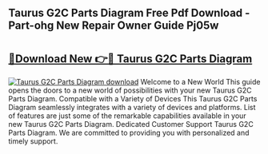## Taurus G2C Parts Diagram Free Pdf Download - Part-ohg New Repair Owner Guide Pj05w

# <h2><a href="http://dfnrea8.blite.top/?on=Taurus+G2C+Parts+Diagram">🔗Download New 👉🔴 Taurus G2C Parts Diagram</a></h2>

[![Taurus G2C Parts Diagram download](https://i.imgur.com/lujVjoI.png)](http://dfnrea8.blite.top/?on=Taurus+G2C+Parts+Diagram)
Welcome to a New World This guide opens the doors to a new world of possibilities with your new Taurus G2C Parts Diagram. Compatible with a Variety of Devices This Taurus G2C Parts Diagram seamlessly integrates with a variety of devices and platforms. List of features are just some of the remarkable capabilities available in your new Taurus G2C Parts Diagram. Dedicated Customer Support Taurus G2C Parts Diagram. We are committed to providing you with personalized and timely support.

